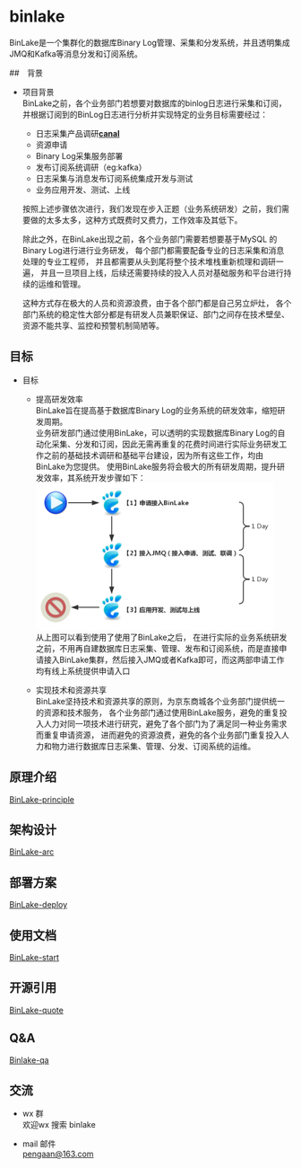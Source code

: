 # binlake 

BinLake是一个集群化的数据库Binary Log管理、采集和分发系统，并且透明集成JMQ和Kafka等消息分发和订阅系统。

##　背景

* 项目背景  
    BinLake之前，各个业务部门若想要对数据库的binlog日志进行采集和订阅，并根据订阅到的BinLog日志进行分析并实现特定的业务目标需要经过：
    
    * 日志采集产品调研[**canal**](https://github.com/alibaba/canal)
    * 资源申请
    * Binary Log采集服务部署
    * 发布订阅系统调研（eg:kafka）
    * 日志采集与消息发布订阅系统集成开发与测试
    * 业务应用开发、测试、上线  

    按照上述步骤依次进行，我们发现在步入正题（业务系统研发）之前，我们需要做的太多太多，这种方式既费时又费力，工作效率及其低下。  
    
    除此之外，在BinLake出现之前，各个业务部门需要若想要基于MySQL 的Binary Log进行进行业务研发， 每个部门都需要配备专业的日志采集和消息处理的专业工程师，
    并且都需要从头到尾将整个技术堆栈重新梳理和调研一遍， 并且一旦项目上线，后续还需要持续的投入人员对基础服务和平台进行持续的运维和管理。    
    
    这种方式存在极大的人员和资源浪费，由于各个部门都是自己另立炉灶， 各个部门系统的稳定性大部分都是有研发人员兼职保证、部门之间存在技术壁垒、资源不能共享、监控和预警机制简陋等。

## 目标  
* 目标    
    * 提高研发效率  
        BinLake旨在提高基于数据库Binary Log的业务系统的研发效率，缩短研发周期。  
        业务研发部门通过使用BinLake，可以透明的实现数据库Binary Log的自动化采集、分发和订阅，因此无需再重复的花费时间进行实际业务研发工作之前的基础技术调研和基础平台建设，因为所有这些工作，均由BinLake为您提供。
        使用BinLake服务将会极大的所有研发周期，提升研发效率，其系统开发步骤如下：    
        ![image](./doc/app-procedure.png)    
        从上图可以看到使用了使用了BinLake之后， 在进行实际的业务系统研发之前，不用再自建数据库日志采集、管理、发布和订阅系统，而是直接申请接入BinLake集群，然后接入JMQ或者Kafka即可，而这两部申请工作均有线上系统提供申请入口
        
    * 实现技术和资源共享  
        BinLake坚持技术和资源共享的原则，为京东商城各个业务部门提供统一的资源和技术服务，
        各个业务部门通过使用BinLake服务，避免的重复投入人力对同一项技术进行研究，避免了各个部门为了满足同一种业务需求而重复申请资源，
        进而避免的资源浪费，避免的各个业务部门重复投入人力和物力进行数据库日志采集、管理、分发、订阅系统的运维。

## 原理介绍  
[BinLake-principle](./doc/binlake-principle.md)  

## 架构设计  
[BinLake-arc](./doc/binlake-arc.md)  

## 部署方案  
[BinLake-deploy](./doc/binlake-deploy.md)  

## 使用文档  
[BinLake-start](./doc/binlake-start.md)  

## 开源引用  
[BinLake-quote](./doc/binlake-quote.md)

## Q&A 
[Binlake-qa](./doc/binlake-qa.md)  


## 交流 

* wx 群   
    欢迎wx 搜索 binlake 

* mail 邮件  
    pengaan@163.com  
